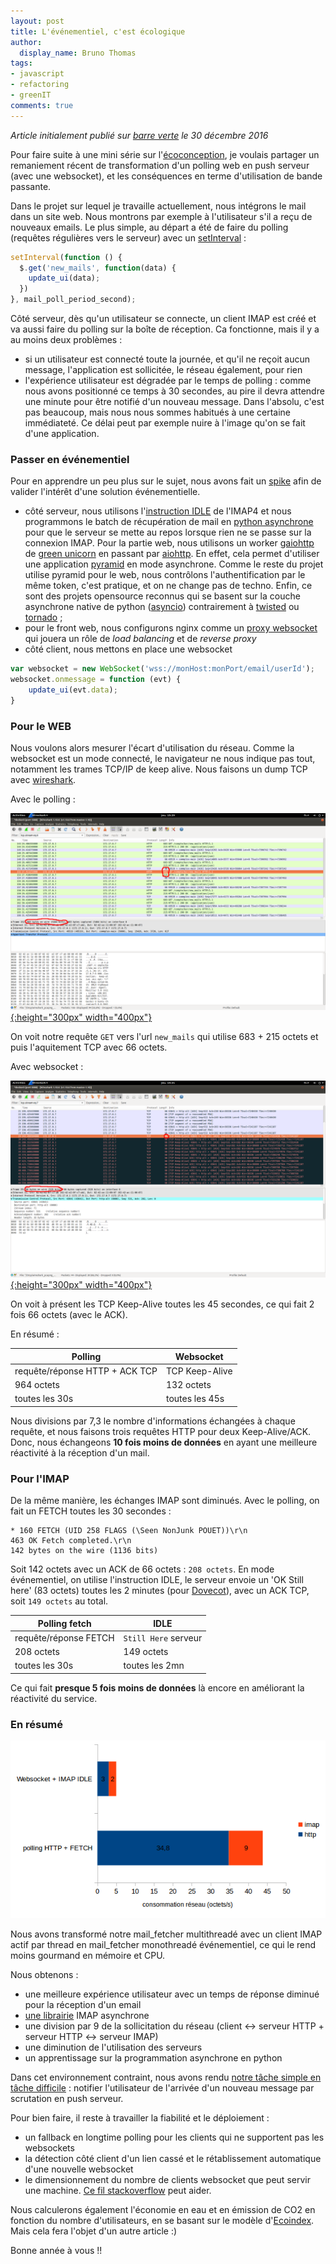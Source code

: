 ```yaml
---
layout: post
title: L'événementiel, c'est écologique
author:
  display_name: Bruno Thomas
tags:
- javascript
- refactoring
- greenIT
comments: true
---
```


*Article initialement publié sur [barre verte](https://www.barreverte.fr) le 30 décembre 2016*

Pour faire suite à une mini série sur l'[écoconception](https://www.greenit.fr/categorie/logiciels/), je voulais partager un remaniement récent de transformation d'un polling web en push serveur (avec une websocket), et les conséquences en terme d'utilisation de bande passante.

Dans le projet sur lequel je travaille actuellement, nous intégrons le mail dans un site web. Nous montrons par exemple à l'utilisateur s'il a reçu de nouveaux emails. Le plus simple, au départ a été de faire du polling (requêtes régulières vers le serveur) avec un [setInterval](http://www.w3schools.com/jsref/met_win_setinterval.asp) :

````javascript
setInterval(function () {
  $.get('new_mails', function(data) {
    update_ui(data);
  })
}, mail_poll_period_second);

````

Côté serveur, dès qu'un utilisateur se connecte, un client IMAP est créé et va aussi faire du polling sur la boîte de réception. Ca fonctionne, mais il y a au moins deux problèmes :

- si un utilisateur est connecté toute la journée, et qu'il ne reçoit aucun message, l'application est sollicitée, le réseau également, pour rien
- l'expérience utilisateur est dégradée par le temps de polling : comme nous avons positionné ce temps à 30 secondes, au pire il devra attendre une minute pour être notifié d'un nouveau message. Dans l'absolu, c'est pas beaucoup, mais nous nous sommes habitués à une certaine immédiateté. Ce délai peut par exemple nuire à l'image qu'on se fait d'une application.

### Passer en événementiel

Pour en apprendre un peu plus sur le sujet, nous avons fait un [spike](http://www.extremeprogramming.org/rules/spike.html) afin de valider l'intérêt d'une solution événementielle.

- côté serveur, nous utilisons l'[instruction IDLE](https://tools.ietf.org/html/rfc2177) de l'IMAP4 et nous programmons le batch de récupération de mail en [python asynchrone](https://docs.python.org/3/library/asyncio.html) pour que le serveur se mette au repos lorsque rien ne se passe sur la connexion IMAP. Pour la partie web, nous utilisons un worker [gaiohttp](http://docs.gunicorn.org/en/stable/design.html#asyncio-workers) de [green unicorn](http://gunicorn.org/) en passant par [aiohttp](https://aiohttp.readthedocs.io/en/stable/). En effet, cela permet d'utiliser une application [pyramid](https://trypyramid.com/) en mode asynchrone. Comme le reste du projet utilise pyramid pour le web, nous contrôlons l'authentification par le même token, c'est pratique, et on ne change pas de techno. Enfin, ce sont des projets opensource reconnus qui se basent sur la couche asynchrone native de python ([asyncio](https://docs.python.org/3/library/asyncio.html)) contrairement à [twisted](https://twistedmatrix.com/) ou [tornado](http://www.tornadoweb.org) ;
- pour le front web, nous configurons nginx comme un [proxy websocket](https://www.nginx.com/blog/websocket-nginx/) qui jouera un rôle de *load balancing* et de *reverse proxy*
- côté client, nous mettons en place une websocket

````javascript
var websocket = new WebSocket('wss://monHost:monPort/email/userId');
websocket.onmessage = function (evt) {
    update_ui(evt.data);
}
````

### Pour le WEB

Nous voulons alors mesurer l'écart d'utilisation du réseau. Comme la websocket est un mode connecté, le navigateur ne nous indique pas tout, notamment les trames TCP/IP de keep alive. Nous faisons un dump TCP avec [wireshark](https://www.wireshark.org/).

Avec le polling :

[![Wireshark polling](/images/migration_polling_websocket/wireshark_polling.png){:height="300px" width="400px"}](/images/migration_polling_websocket/wireshark_polling.png)

On voit notre requête `GET` vers l'url `new_mails` qui utilise 683 + 215 octets et puis l'aquitement TCP avec 66 octets.

Avec websocket :

[![Wireshark websocket](/images/migration_polling_websocket/wireshark_websocket.png){:height="300px" width="400px"}](/images/migration_polling_websocket/wireshark_websocket.png)

On voit à présent les TCP Keep-Alive toutes les 45 secondes, ce qui fait 2 fois 66 octets (avec le ACK).

En résumé :


| Polling | Websocket |
|---------|----------|
| requête/réponse HTTP + ACK TCP | TCP Keep-Alive |
| 964 octets | 132 octets |
| toutes les 30s | toutes les 45s |


Nous divisions par 7,3 le nombre d'informations échangées à chaque requête, et nous faisons trois requêtes HTTP pour deux Keep-Alive/ACK. Donc, nous échangeons **10 fois moins de données** en ayant une meilleure réactivité à la réception d'un mail.

### Pour l'IMAP

De la même manière, les échanges IMAP sont diminués. Avec le polling, on fait un FETCH toutes les 30 secondes :

````
* 160 FETCH (UID 258 FLAGS (\Seen NonJunk POUET))\r\n
463 OK Fetch completed.\r\n
142 bytes on the wire (1136 bits)
````

Soit 142 octets avec un ACK de 66 octets : `208 octets`. En mode événementiel, on utilise l'instruction IDLE, le serveur envoie un 'OK Still here' (83 octets) toutes les 2 minutes (pour [Dovecot](http://dovecot.org/)), avec un ACK TCP, soit `149 octets` au total.

| Polling fetch | IDLE |
| --------------|------|
| requête/réponse FETCH | `Still Here` serveur |
| 208 octets | 149 octets |
| toutes les 30s | toutes les 2mn |


Ce qui fait **presque 5 fois moins de données** là encore en améliorant la réactivité du service.

### En résumé

![Synthèse](/images/migration_polling_websocket/synthese.png)

Nous avons transformé notre mail_fetcher multithreadé avec un client IMAP actif par thread en mail_fetcher monothreadé événementiel, ce qui le rend moins gourmand en mémoire et CPU.

Nous obtenons :

- une meilleure expérience utilisateur avec un temps de réponse diminué pour la réception d'un email
- [une librairie](https://github.com/bamthomas/aioimaplib) IMAP asynchrone
- une division par 9 de la sollicitation du réseau (client <-> serveur HTTP + serveur HTTP <-> serveur IMAP)
- une diminution de l'utilisation des serveurs
- un apprentissage sur la programmation asynchrone en python

Dans cet environnement contraint, nous avons rendu [notre tâche simple en tâche difficile](http://dominicwilliams.net/en/pair_diff.html) : notifier l'utilisateur de l'arrivée d'un nouveau message par scrutation en push serveur.

Pour bien faire, il reste à travailler la fiabilité et le déploiement :

- un fallback en longtime polling pour les clients qui ne supportent pas les websockets
- la détection côté client d'un lien cassé et le rétablissement automatique d'une nouvelle websocket
- le dimensionnement du nombre de clients websocket que peut servir une machine. [Ce fil stackoverflow](http://stackoverflow.com/questions/15872788/maximum-concurrent-socket-io-connections) peut aider.

Nous calculerons également l'économie en eau et en émission de CO2 en fonction du nombre d'utilisateurs, en se basant sur le modèle d'[Ecoindex](http://www.ecoindex.fr/quest-ce-que-ecoindex/). Mais cela fera l'objet d'un autre article :)

Bonne année à vous !!
